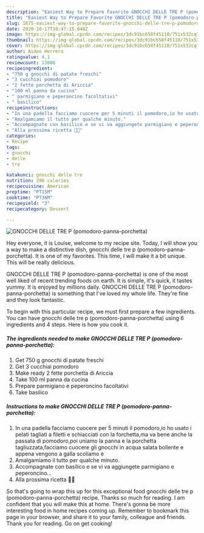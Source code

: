 ```yaml
---
description: "Easiest Way to Prepare Favorite GNOCCHI DELLE TRE P (pomodoro-panna-porchetta)"
title: "Easiest Way to Prepare Favorite GNOCCHI DELLE TRE P (pomodoro-panna-porchetta)"
slug: 1675-easiest-way-to-prepare-favorite-gnocchi-delle-tre-p-pomodoro-panna-porchetta
date: 2020-10-17T10:47:15.048Z
image: https://img-global.cpcdn.com/recipes/3dc91bc658f45110/751x532cq70/gnocchi-delle-tre-p-pomodoro-panna-porchetta-recipe-main-photo.jpg
thumbnail: https://img-global.cpcdn.com/recipes/3dc91bc658f45110/751x532cq70/gnocchi-delle-tre-p-pomodoro-panna-porchetta-recipe-main-photo.jpg
cover: https://img-global.cpcdn.com/recipes/3dc91bc658f45110/751x532cq70/gnocchi-delle-tre-p-pomodoro-panna-porchetta-recipe-main-photo.jpg
author: Aiden Herrera
ratingvalue: 4.1
reviewcount: 13088
recipeingredient:
- "750 g gnocchi di patate freschi"
- "3 cucchiai pomodoro"
- "2 fette porchetta di Ariccia"
- "100 ml panna da cucina"
- " parmigiano e peperoncino facoltativi"
- " basilico"
recipeinstructions:
- "In una padella facciamo cuocere per 5 minuti il pomodoro,io ho usato i pelati tagliati a filetti e schiacciati con la forchetta,ma va bene anche la passata di pomodoro,poi uniamo la panna e la porchetta tagliuzzata,facciamo cuocere gli gnocchi in acqua salata bollente e appena vengono a galla scoliamo e"
- "Amalgamiamo il tutto per qualche minuto."
- "Accompagnate con basilico e se vi va aggiungete parmigiano e peperoncino..."
- "Alla prossima ricetta 👩‍🍳"
categories:
- Recipe
tags:
- gnocchi
- delle
- tre

katakunci: gnocchi delle tre 
nutrition: 298 calories
recipecuisine: American
preptime: "PT15M"
cooktime: "PT36M"
recipeyield: "3"
recipecategory: Dessert

---
```



![GNOCCHI DELLE TRE P (pomodoro-panna-porchetta)](https://img-global.cpcdn.com/recipes/3dc91bc658f45110/751x532cq70/gnocchi-delle-tre-p-pomodoro-panna-porchetta-recipe-main-photo.jpg)

Hey everyone, it is Louise, welcome to my recipe site. Today, I will show you a way to make a distinctive dish, gnocchi delle tre p (pomodoro-panna-porchetta). It is one of my favorites. This time, I will make it a bit unique. This will be really delicious.

GNOCCHI DELLE TRE P (pomodoro-panna-porchetta) is one of the most well liked of recent trending foods on earth. It is simple, it's quick, it tastes yummy. It is enjoyed by millions daily. GNOCCHI DELLE TRE P (pomodoro-panna-porchetta) is something that I've loved my whole life. They're fine and they look fantastic.




To begin with this particular recipe, we must first prepare a few ingredients. You can have gnocchi delle tre p (pomodoro-panna-porchetta) using 6 ingredients and 4 steps. Here is how you cook it.

<!--inarticleads1-->

##### The ingredients needed to make GNOCCHI DELLE TRE P (pomodoro-panna-porchetta):

1. Get 750 g gnocchi di patate freschi
1. Get 3 cucchiai pomodoro
1. Make ready 2 fette porchetta di Ariccia
1. Take 100 ml panna da cucina
1. Prepare  parmigiano e peperoncino facoltativi
1. Take  basilico




<!--inarticleads2-->

##### Instructions to make GNOCCHI DELLE TRE P (pomodoro-panna-porchetta):

1. In una padella facciamo cuocere per 5 minuti il pomodoro,io ho usato i pelati tagliati a filetti e schiacciati con la forchetta,ma va bene anche la passata di pomodoro,poi uniamo la panna e la porchetta tagliuzzata,facciamo cuocere gli gnocchi in acqua salata bollente e appena vengono a galla scoliamo e
1. Amalgamiamo il tutto per qualche minuto.
1. Accompagnate con basilico e se vi va aggiungete parmigiano e peperoncino...
1. Alla prossima ricetta 👩‍🍳




So that's going to wrap this up for this exceptional food gnocchi delle tre p (pomodoro-panna-porchetta) recipe. Thanks so much for reading. I am confident that you will make this at home. There's gonna be more interesting food in home recipes coming up. Remember to bookmark this page in your browser, and share it to your family, colleague and friends. Thank you for reading. Go on get cooking!
